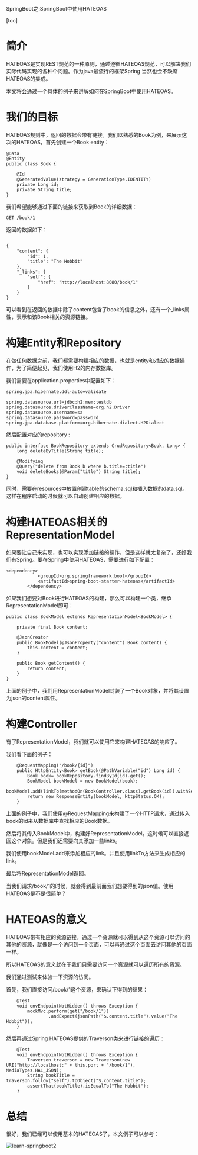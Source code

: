 SpringBoot之:SpringBoot中使用HATEOAS

[toc]

# 简介

HATEOAS是实现REST规范的一种原则，通过遵循HATEOAS规范，可以解决我们实际代码实现的各种个问题。作为java最流行的框架Spring
当然也会不缺席HATEOAS的集成。

本文将会通过一个具体的例子来讲解如何在SpringBoot中使用HATEOAS。

# 我们的目标

HATEOAS规则中，返回的数据会带有链接。我们以熟悉的Book为例，来展示这次的HATEOAS，首先创建一个Book entity：

```
@Data
@Entity
public class Book {

    @Id
    @GeneratedValue(strategy = GenerationType.IDENTITY)
    private Long id;
    private String title;
}
```

我们希望能够通过下面的链接来获取到Book的详细数据：

```
GET /book/1
```

返回的数据如下：
```

{
    "content": {
        "id": 1,
        "title": "The Hobbit"
    },
    "_links": {
        "self": {
            "href": "http://localhost:8080/book/1"
        }
    }
}

```

可以看到在返回的数据中除了content包含了book的信息之外，还有一个_links属性，表示和该Book相关的资源链接。

# 构建Entity和Repository

在做任何数据之前，我们都需要构建相应的数据，也就是entity和对应的数据操作，为了简便起见，我们使用H2的内存数据库。

我们需要在application.properties中配置如下：

```
spring.jpa.hibernate.ddl-auto=validate

spring.datasource.url=jdbc:h2:mem:testdb
spring.datasource.driverClassName=org.h2.Driver
spring.datasource.username=sa
spring.datasource.password=password
spring.jpa.database-platform=org.hibernate.dialect.H2Dialect
```

然后配置对应的repository :

```
public interface BookRepository extends CrudRepository<Book, Long> {
    long deleteByTitle(String title);

    @Modifying
    @Query("delete from Book b where b.title=:title")
    void deleteBooks(@Param("title") String title);
}
```

同时，需要在resources中放置创建table的schema.sql和插入数据的data.sql。这样在程序启动的时候就可以自动创建相应的数据。

# 构建HATEOAS相关的RepresentationModel

如果要让自己来实现，也可以实现添加链接的操作，但是这样就太复杂了，还好我们有Spring。要在Spring中使用HATEOAS，需要进行如下配置：

```
<dependency>
            <groupId>org.springframework.boot</groupId>
            <artifactId>spring-boot-starter-hateoas</artifactId>
        </dependency>
```

如果我们想要对Book进行HATEOAS的构建，那么可以构建一个类，继承RepresentationModel即可：

```
public class BookModel extends RepresentationModel<BookModel> {

    private final Book content;

    @JsonCreator
    public BookModel(@JsonProperty("content") Book content) {
        this.content = content;
    }

    public Book getContent() {
        return content;
    }
}
```

上面的例子中，我们用RepresentationModel封装了一个Book对象，并将其设置为json的content属性。

# 构建Controller

有了RepresentationModel，我们就可以使用它来构建HATEOAS的响应了。

我们看下面的例子：

```
	@RequestMapping("/book/{id}")
	public HttpEntity<Book> getBook(@PathVariable("id") Long id) {
		Book book= bookRepository.findById(id).get();
		BookModel bookModel = new BookModel(book);
		bookModel.add(linkTo(methodOn(BookController.class).getBook(id)).withSelfRel());
		return new ResponseEntity(bookModel, HttpStatus.OK);
	}
```

上面的例子中，我们使用@RequestMapping来构建了一个HTTP请求，通过传入book的id来从数据库中查找相应的Book数据。

然后将其传入BookModel中，构建好RepresentationModel。这时候可以直接返回这个对象。但是我们还需要向其添加一些links。

我们使用bookModel.add来添加相应的link。并且使用linkTo方法来生成相应的link。

最后将RepresentationModel返回。

当我们请求/book/1的时候，就会得到最前面我们想要得到的json值。使用HATEOAS是不是很简单？

# HATEOAS的意义

HATEOAS带有相应的资源链接，通过一个资源就可以得到从这个资源可以访问的其他的资源，就像是一个访问到一个页面，可以再通过这个页面去访问其他的页面一样。

所以HATEOAS的意义就在于我们只需要访问一个资源就可以遍历所有的资源。

我们通过测试来体验一下资源的访问。

首先，我们直接访问/book/1这个资源，来确认下得到的结果：

```
    @Test
    void envEndpointNotHidden() throws Exception {
        mockMvc.perform(get("/book/1"))
                .andExpect(jsonPath("$.content.title").value("The Hobbit"));
    }
```

然后再通过Spring HATEOAS提供的Traverson类来进行链接的遍历：

```
	@Test
	void envEndpointNotHidden() throws Exception {
		Traverson traverson = new Traverson(new URI("http://localhost:" + this.port + "/book/1"), MediaTypes.HAL_JSON);
		String bookTitle = traverson.follow("self").toObject("$.content.title");
		assertThat(bookTitle).isEqualTo("The Hobbit");
	}
```

# 总结

很好，我们已经可以使用基本的HATEOAS了，本文例子可以参考：

![learn-springboot2](https://github.com/ddean2009/learn-springboot2)

